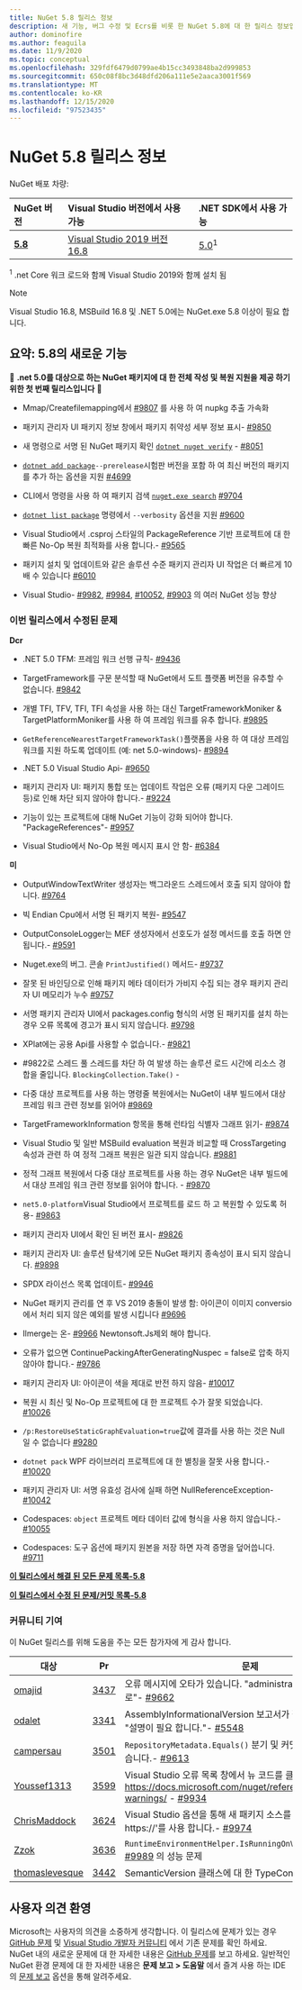 ```yaml
---
title: NuGet 5.8 릴리스 정보
description: 새 기능, 버그 수정 및 Ecrs를 비롯 한 NuGet 5.8에 대 한 릴리스 정보입니다.
author: dominofire
ms.author: feaguila
ms.date: 11/9/2020
ms.topic: conceptual
ms.openlocfilehash: 329fdf6479d0799ae4b15cc3493848ba2d999853
ms.sourcegitcommit: 650c08f8bc3d48dfd206a111e5e2aaca3001f569
ms.translationtype: MT
ms.contentlocale: ko-KR
ms.lasthandoff: 12/15/2020
ms.locfileid: "97523435"
---
```

# <a name="nuget-58-release-notes"></a>NuGet 5.8 릴리스 정보

NuGet 배포 차량:

| NuGet 버전 | Visual Studio 버전에서 사용 가능 | .NET SDK에서 사용 가능 |
|:---|:---|:---|
| [**5.8**](https://nuget.org/downloads) | [Visual Studio 2019 버전 16.8](https://visualstudio.microsoft.com/downloads/) | [5.0](https://dotnet.microsoft.com/download/dotnet-core/5.0)<sup>1</sup> |

<sup>1</sup> .net Core 워크 로드와 함께 Visual Studio 2019와 함께 설치 됨
  
> [!NOTE]
> Visual Studio 16.8, MSBuild 16.8 및 .NET 5.0에는 NuGet.exe 5.8 이상이 필요 합니다.


## <a name="summary-whats-new-in-58"></a>요약: 5.8의 새로운 기능
🎉 **.net 5.0를 대상으로 하는 NuGet 패키지에 대 한 전체 작성 및 복원 지원을 제공 하기 위한 첫 번째 릴리스입니다** 🎉

* Mmap/Createfilemapping에서 [#9807](https://github.com/NuGet/Home/issues/9807) 를 사용 하 여 nupkg 추출 가속화

* 패키지 관리자 UI 패키지 정보 창에서 패키지 취약성 세부 정보 표시- [#9850](https://github.com/NuGet/Home/issues/9850)

* 새 명령으로 서명 된 NuGet 패키지 확인 [`dotnet nuget verify`](https://docs.microsoft.com/dotnet/core/tools/dotnet-nuget-verify) - [#8051](https://github.com/NuGet/Home/issues/8051)

* [`dotnet add package`](https://docs.microsoft.com/dotnet/core/tools/dotnet-add-package#:~:text=dotnet%20add%20package%201%20Name%202%20Synopsis%203,when%20targeting%20a%20specific%20framework.%20...%206%20Examples)`--prerelease`시험판 버전을 포함 하 여 최신 버전의 패키지를 추가 하는 옵션을 지원 [#4699](https://github.com/NuGet/Home/issues/4699)

* CLI에서 명령을 사용 하 여 패키지 검색 [`nuget.exe search`](https://docs.microsoft.com/nuget/reference/cli-reference/cli-ref-search) [#9704](https://github.com/NuGet/Home/issues/9704)

* [`dotnet list package`](https://docs.microsoft.com/dotnet/core/tools/dotnet-list-package) 명령에서 `--verbosity` 옵션을 지원 [#9600](https://github.com/NuGet/Home/issues/9600)

* Visual Studio에서 .csproj 스타일의 PackageReference 기반 프로젝트에 대 한 빠른 No-Op 복원 최적화를 사용 합니다.- [#9565](https://github.com/NuGet/Home/issues/9565)

* 패키지 설치 및 업데이트와 같은 솔루션 수준 패키지 관리자 UI 작업은 더 빠르게 10 배 수 있습니다 [#6010](https://github.com/NuGet/Home/issues/6010)

* Visual Studio- [#9982](https://github.com/NuGet/Home/issues/9982), [#9984](https://github.com/NuGet/Home/issues/9984), [#10052](https://github.com/NuGet/Home/issues/10052), [#9903](https://github.com/NuGet/Home/issues/9903) 의 여러 NuGet 성능 향상


### <a name="issues-fixed-in-this-release"></a>이번 릴리스에서 수정된 문제

**Dcr**

* .NET 5.0 TFM: 프레임 워크 선행 규칙- [#9436](https://github.com/NuGet/Home/issues/9436)

* TargetFramework를 구문 분석할 때 NuGet에서 도트 플랫폼 버전을 유추할 수 없습니다. [#9842](https://github.com/NuGet/Home/issues/9842)

* 개별 TFI, TFV, TFI, TFI 속성을 사용 하는 대신 TargetFrameworkMoniker & TargetPlatformMoniker를 사용 하 여 프레임 워크를 유추 합니다. [#9895](https://github.com/NuGet/Home/issues/9895)

* `GetReferenceNearestTargetFrameworkTask()`플랫폼을 사용 하 여 대상 프레임 워크를 지원 하도록 업데이트 (예: net 5.0-windows)- [#9894](https://github.com/NuGet/Home/issues/9894)

* .NET 5.0 Visual Studio Api- [#9650](https://github.com/NuGet/Home/issues/9650)

* 패키지 관리자 UI: 패키지 통합 또는 업데이트 작업은 오류 (패키지 다운 그레이드 등)로 인해 차단 되지 않아야 합니다.- [#9224](https://github.com/NuGet/Home/issues/9224)

* 기능이 있는 프로젝트에 대해 NuGet 기능이 강화 되어야 합니다. "PackageReferences"- [#9957](https://github.com/NuGet/Home/issues/9957)

* Visual Studio에서 No-Op 복원 메시지 표시 안 함- [#6384](https://github.com/NuGet/Home/issues/6384)

**미**

* OutputWindowTextWriter 생성자는 백그라운드 스레드에서 호출 되지 않아야 합니다. [#9764](https://github.com/NuGet/Home/issues/9764)

* 빅 Endian Cpu에서 서명 된 패키지 복원- [#9547](https://github.com/NuGet/Home/issues/9547)

* OutputConsoleLogger는 MEF 생성자에서 선호도가 설정 메서드를 호출 하면 안 됩니다.- [#9591](https://github.com/NuGet/Home/issues/9591)

* Nuget.exe의 버그. 콘솔 `PrintJustified()` 메서드- [#9737](https://github.com/NuGet/Home/issues/9737)

* 잘못 된 바인딩으로 인해 패키지 메타 데이터가 가비지 수집 되는 경우 패키지 관리자 UI 메모리가 누수 [#9757](https://github.com/NuGet/Home/issues/9757)

* 서명 패키지 관리자 UI에서 packages.config 형식의 서명 된 패키지를 설치 하는 경우 오류 목록에 경고가 표시 되지 않습니다. [#9798](https://github.com/NuGet/Home/issues/9798)

* XPlat에는 공용 Api를 사용할 수 없습니다.- [#9821](https://github.com/NuGet/Home/issues/9821)

* #9822로 스레드 풀 스레드를 차단 하 여 발생 하는 솔루션 로드 시간에 리소스 경합을 줄입니다. `BlockingCollection.Take()`  -  [](https://github.com/NuGet/Home/issues/9822)

* 다중 대상 프로젝트를 사용 하는 명령줄 복원에서는 NuGet이 내부 빌드에서 대상 프레임 워크 관련 정보를 읽어야 [#9869](https://github.com/NuGet/Home/issues/9869)

* TargetFrameworkInformation 항목을 통해 런타임 식별자 그래프 읽기- [#9874](https://github.com/NuGet/Home/issues/9874)

* Visual Studio 및 일반 MSBuild evaluation 복원과 비교할 때 CrossTargeting 속성과 관련 하 여 정적 그래프 복원은 일관 되지 않습니다. [#9881](https://github.com/NuGet/Home/issues/9881)

* 정적 그래프 복원에서 다중 대상 프로젝트를 사용 하는 경우 NuGet은 내부 빌드에서 대상 프레임 워크 관련 정보를 읽어야 합니다. - [#9870](https://github.com/NuGet/Home/issues/9870)

* `net5.0-platform`Visual Studio에서 프로젝트를 로드 하 고 복원할 수 있도록 허용- [#9863](https://github.com/NuGet/Home/issues/9863)

* 패키지 관리자 UI에서 확인 된 버전 표시- [#9826](https://github.com/NuGet/Home/issues/9826)

* 패키지 관리자 UI: 솔루션 탐색기에 모든 NuGet 패키지 종속성이 표시 되지 않습니다. [#9898](https://github.com/NuGet/Home/issues/9898)

* SPDX 라이선스 목록 업데이트- [#9946](https://github.com/NuGet/Home/issues/9946)

* NuGet 패키지 관리를 연 후 VS 2019 충돌이 발생 함: 아이콘이 이미지 conversio에서 처리 되지 않은 예외를 발생 시킵니다 [#9696](https://github.com/NuGet/Home/issues/9696)

* Ilmerge는 온- [#9966](https://github.com/NuGet/Home/issues/9966) Newtonsoft.Js제외 해야 합니다.

* 오류가 없으면 ContinuePackingAfterGeneratingNuspec = false로 압축 하지 않아야 합니다.- [#9786](https://github.com/NuGet/Home/issues/9786)

* 패키지 관리자 UI: 아이콘이 색을 제대로 반전 하지 않음- [#10017](https://github.com/NuGet/Home/issues/10017)

* 복원 시 최신 및 No-Op 프로젝트에 대 한 프로젝트 수가 잘못 되었습니다. [#10026](https://github.com/NuGet/Home/issues/10026)

* `/p:RestoreUseStaticGraphEvaluation=true`값에 결과를 사용 하는 것은 Null 일 수 없습니다 [#9280](https://github.com/NuGet/Home/issues/9280)

* `dotnet pack` WPF 라이브러리 프로젝트에 대 한 별칭을 잘못 사용 합니다.- [#10020](https://github.com/NuGet/Home/issues/10020)

* 패키지 관리자 UI: 서명 유효성 검사에 실패 하면 NullReferenceException- [#10042](https://github.com/NuGet/Home/issues/10042)

* Codespaces: `object` 프로젝트 메타 데이터 값에 형식을 사용 하지 않습니다.- [#10055](https://github.com/NuGet/Home/issues/10055)

* Codespaces: 도구 옵션에 패키지 원본을 저장 하면 자격 증명을 덮어씁니다. [#9711](https://github.com/NuGet/Home/issues/9711)


**[이 릴리스에서 해결 된 모든 문제 목록-5.8](https://app.zenhub.com/workspaces/nuget-client-team-55aec9a240305cf007585881/reports/release?release=5f03519b777e78b4ffb2edeb)**

**[이 릴리스에서 수정 된 문제/커밋 목록-5.8](https://github.com/NuGet/NuGet.Client/compare/5.7.0.6726...5.8.0.6930)**

### <a name="community-contributions"></a>커뮤니티 기여

이 NuGet 릴리스를 위해 도움을 주는 모든 참가자에 게 감사 합니다.

|대상|Pr|문제|
|----|----|----|
[omajid](https://github.com/omajid) | [3437](https://github.com/NuGet/NuGet.Client/pull/3437) | 오류 메시지에 오타가 있습니다. "administrator" 대신 "관리자로"- [#9662](https://github.com/NuGet/Home/issues/9662)
[odalet](https://github.com/odalet) | [3341](https://github.com/NuGet/NuGet.Client/pull/3341) | AssemblyInformationalVersion 보고서가 잘못 된 NuGet 팩이 "설명이 필요 합니다."- [#5548](https://github.com/NuGet/Home/issues/5548)
[campersau](https://github.com/campersau) | [3501](https://github.com/NuGet/NuGet.Client/pull/3501) | `RepositoryMetadata.Equals()` 분기 및 커밋 속성을 고려 하지 않습니다.- [#9613](https://github.com/NuGet/Home/issues/9613)
[Youssef1313](https://github.com/Youssef1313) | [3599](https://github.com/NuGet/NuGet.Client/pull/3599) | Visual Studio 오류 목록 창에서 뉴 코드를 클릭 하면로 이동 해야 https://docs.microsoft.com/nuget/reference/errors-and-warnings/  -  [#9934](https://github.com/NuGet/Home/issues/9934)
[ChrisMaddock](https://github.com/ChrisMaddock) | [3624](https://github.com/NuGet/NuGet.Client/pull/3624) | Visual Studio 옵션을 통해 새 패키지 소스를 추가할 때 ' https://'를 사용 합니다.- [#9974](https://github.com/NuGet/Home/issues/9974)
[Zzok](https://github.com/Therzok) | [3636](https://github.com/NuGet/NuGet.Client/pull/3636) | `RuntimeEnvironmentHelper.IsRunningOnVisualStudio`Mono- [#9989](https://github.com/NuGet/Home/issues/9989) 의 성능 문제
[thomaslevesque](https://github.com/thomaslevesque) | [3442](https://github.com/NuGet/NuGet.Client/pull/3442) | SemanticVersion 클래스에 대 한 TypeConverter 추가- [#9125](https://github.com/NuGet/Home/issues/9125)


## <a name="feedback-welcome"></a>사용자 의견 환영

Microsoft는 사용자의 의견을 소중하게 생각합니다.  이 릴리스에 문제가 있는 경우 [GitHub 문제](https://github.com/NuGet/Home/issues) 및 [Visual Studio 개발자 커뮤니티](https://developercommunity.visualstudio.com/) 에서 기존 문제를 확인 하세요.  NuGet 내의 새로운 문제에 대 한 자세한 내용은 [GitHub 문제](https://github.com/NuGet/Home/issues/new)를 보고 하세요.
일반적인 NuGet 환경 문제에 대 한 자세한 내용은 **문제 보고 > 도움말** 에서 즐겨 사용 하는 IDE의 [문제 보고](https://docs.microsoft.com/visualstudio/ide/how-to-report-a-problem-with-visual-studio) 옵션을 통해 알려주세요.
